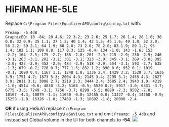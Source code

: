 # HiFiMAN HE-5LE
Replace `C:\Program Files\EqualizerAPO\config\config.txt` with:
```
Preamp: -5.4dB
GraphicEQ: 10 -84; 20 4.6; 22 3.2; 23 2.6; 25 1.7; 26 1.4; 28 1.0; 30 0.8; 32 0.9; 35 1.1; 37 1.2; 40 1.4; 42 1.5; 45 1.6; 49 1.8; 52 2.0; 56 2.2; 59 2.1; 64 1.9; 68 2.0; 73 2.0; 78 2.0; 83 1.9; 89 1.7; 95 1.4; 102 1.1; 109 0.8; 117 0.3; 125 -0.4; 134 -1.0; 143 -1.6; 153 -2.2; 164 -2.5; 175 -2.7; 188 -2.8; 201 -2.9; 215 -2.9; 230 -2.9; 246 -3.1; 263 -3.1; 282 -3.1; 301 -3.1; 323 -3.0; 345 -3.1; 369 -3.0; 395 -3.0; 423 -2.9; 452 -2.9; 484 -2.9; 518 -2.9; 554 -3.1; 593 -2.7; 635 -1.3; 679 -0.7; 726 0.7; 777 1.5; 832 1.2; 890 0.6; 952 0.1; 1019 -0.1; 1090 0.4; 1167 1.1; 1248 1.8; 1336 2.4; 1429 3.2; 1529 3.7; 1636 3.9; 1751 4.7; 1873 5.3; 2004 4.3; 2145 3.4; 2295 3.1; 2455 4.3; 2627 3.9; 2811 3.1; 3008 2.7; 3219 2.3; 3444 2.4; 3685 2.4; 3943 1.0; 4219 -1.0; 4514 -0.6; 4830 -3.2; 5168 -0.5; 5530 0.7; 5917 -3.0; 6331 -3.7; 6775 -3.5; 7249 -3.1; 7756 -3.7; 8299 -5.5; 8880 -7.3; 9502 -7.0; 10167 -4.3; 10879 -1.1; 11640 -0.0; 12455 0.0; 13327 -0.4; 14260 -0.9; 15258 -1.0; 16326 -1.0; 17469 -1.3; 18692 -1.8; 20000 -2.4
```
**OR** if using HeSuVi replace `C:\Program Files\EqualizerAPO\config\HeSuVi\eq.txt` and omit `Preamp: -5.4dB` and instead set Global volume in the UI for both channels to **-54**.
![](https://raw.githubusercontent.com/jaakkopasanen/AutoEq/master/results/SBAF-Serious/innerfidelity/onear/HiFiMAN%20HE-5LE/HiFiMAN%20HE-5LE.png)
